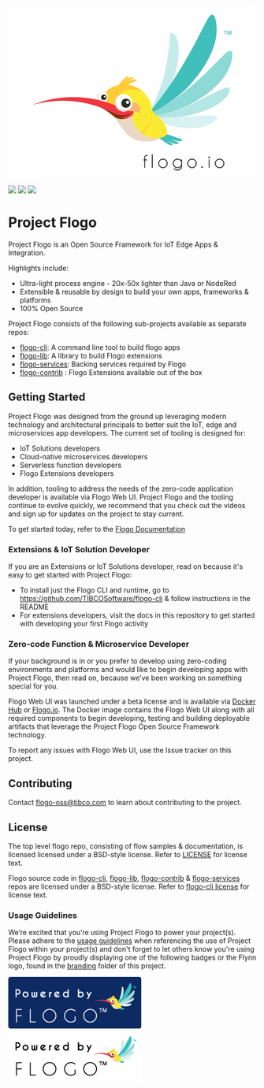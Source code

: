 ![Flynn](branding/Flynn1.png)

![](https://travis-ci.org/TIBCOSoftware/flogo.svg)
![](https://img.shields.io/badge/dependencies-up%20to%20date-green.svg)
![](https://img.shields.io/badge/license-BSD%20style-blue.svg)

# Project Flogo

Project Flogo is an Open Source Framework for IoT Edge Apps & Integration. 


Highlights include:
* Ultra-light process engine - 20x-50x lighter than Java or NodeRed
* Extensible & reusable by design to build your own apps, frameworks & platforms 
* 100% Open Source 

Project Flogo consists of the following sub-projects available as separate repos:
* [flogo-cli](https://github.com/TIBCOSoftware/flogo-cli): A command line tool to build flogo apps 
* [flogo-lib](https://github.com/TIBCOSoftware/flogo-lib): A library to build Flogo extensions
* [flogo-services](https://github.com/TIBCOSoftware/flogo-services): Backing services required by Flogo 
* [flogo-contrib](https://github.com/TIBCOSoftware/flogo-contrib) : Flogo Extensions available out of the box

## Getting Started

Project Flogo was designed from the ground up leveraging modern technology and architectural principals to better suit the IoT, edge and microservices app developers. The current set of tooling is designed for:

- IoT Solutions developers
- Cloud-native microservices developers
- Serverless function developers
- Flogo Extensions developers 

In addition, tooling to address the needs of the zero-code application developer is available via Flogo Web UI. Project Flogo and the tooling continue to evolve quickly, we recommend that you check out the videos and sign up for updates on the project to stay current.

To get started today, refer to the [Flogo Documentation](https://tibcosoftware.github.io/flogo/)

### Extensions & IoT Solution Developer

If you are an Extensions or IoT Solutions developer, read on because it's easy to get started with Project Flogo:
* To install just the Flogo CLI and runtime, go to https://github.com/TIBCOSoftware/flogo-cli & follow instructions in the README
* For extensions developers, visit the docs in this repository to get started with developing your first Flogo activity

### Zero-code Function & Microservice Developer

If your background is in or you prefer to develop using zero-coding environments and platforms and would like to begin developing apps with Project Flogo, then read on, because we’ve been working on something special for you.

Flogo Web UI was launched under a beta license and is available via [Docker Hub](https://hub.docker.com/r/flogo/flogo-docker) or [Flogo.io](http://flogo.io). The Docker image contains the Flogo Web UI along with all required components to begin developing, testing and building deployable artifacts that leverage the Project Flogo Open Source Framework technology.

To report any issues with Flogo Web UI, use the Issue tracker on this project.

## Contributing 
Contact flogo-oss@tibco.com to learn about contributing to the project.

## License 
The top level flogo repo, consisting of flow samples & documentation, is licensed licensed under a BSD-style license. Refer to [LICENSE](https://github.com/TIBCOSoftware/flogo/blob/master/LICENSE) for license text.

Flogo source code in [flogo-cli](https://github.com/TIBCOSoftware/flogo-cli), [flogo-lib](https://github.com/TIBCOSoftware/flogo-lib), [flogo-contrib](https://github.com/TIBCOSoftware/flogo-contrib) & [flogo-services](https://github.com/TIBCOSoftware/flogo-services) repos are licensed under a BSD-style license. Refer to [flogo-cli license](https://github.com/TIBCOSoftware/flogo-cli/blob/master/TIBCO%20LICENSE.txt) for license text. 

### Usage Guidelines

We’re excited that you’re using Project Flogo to power your project(s). Please adhere to the [usage guidelines](http://flogo.io/brand-guidelines) when referencing the use of Project Flogo within your project(s) and don't forget to let others know you're using Project Flogo by proudly displaying one of the following badges or the Flynn logo, found in the [branding](branding) folder of this project.

![Powered By Project Flogo](branding/flogo_badge.png)
![Powered By Project Flogo](branding/flogo_badge_white.png)

